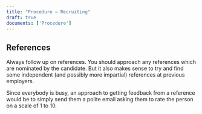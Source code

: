 ```yaml
---
title: "Procedure – Recruiting"
draft: true
documents: ['Procedure']
---
```


## References
Always follow up on references. You should approach any references which are nominated by the candidate. But it also makes sense to try and find some independent (and possibly more impartial) references at previous employers.

Since everybody is busy, an approach to getting feedback from a reference would be to simply send them a polite email asking them to rate the person on a scale of 1 to 10.

